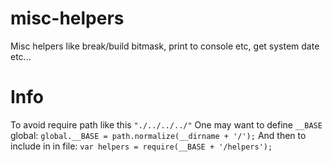 # misc-helpers
Misc helpers like break/build bitmask, print to console etc, get system date etc...

# Info
To avoid require path like this `"./../../../"`
One may want to define `__BASE` global: `global.__BASE = path.normalize(__dirname + '/');`
And then to include in in file: `var helpers = require(__BASE + '/helpers');`